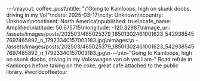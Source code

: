 ---\nlayout: coffee_post\ntitle: "\\"Going to Kamloops, high on skunk doobs, driving in my Vol"\ndate: 2025-03-17\ncity: Unknown\ncountry: Unknown\ncontinent: North America\npublished: true\ncafe_name: Amplified\nlatitude: 50.675715\nlongitude: -120.32987\nimage_url: /assets/images/posts/202503/485025379_18501302461001623_5429385457697465892_n_17923340157003183.jpg\nimages:\n  - /assets/images/posts/202503/485025379_18501302461001623_5429385457697465892_n_17923340157003183.jpg\n---\n\n-\"Going to Kamloops, high on skunk doobs, driving in my Volkswagen van oh yes I am-\"  Road refule in Kamloops before taking on the coke, great cafe attached to the public library. #worldcoffeetour